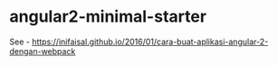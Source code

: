 # angular2-minimal-starter

See - https://inifaisal.github.io/2016/01/cara-buat-aplikasi-angular-2-dengan-webpack
